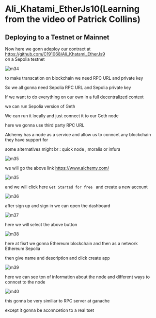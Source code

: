 # Ali_Khatami_EtherJs10(Learning from the video of Patrick Collins)

## Deploying to a Testnet or Mainnet

Now here we gonn adeploy our contract at https://github.com/C191068/Ali_Khatami_EtherJs9 <br>
on a Sepolia testnet <br>


![m34](https://github.com/C191068/Ali_Khatami_EtherJs10/assets/89090776/639b537f-fe1c-4358-a267-1f4b30218a9b)

to make transcation on blockchain  we need RPC URL and private key <br>

So we all gonna need Sepolia RPC URL and Sepolia private key <br>


If we want to do everything on our own in a full decentralized context  <br>

we can run Sepolia version of Geth <br>

We can run it locally and just connect it to our Geth node <br>

here we gonna use third party RPC URL <br>

Alchemy has a node as a service and allow us to conncet any blockchain they have support for <br>

some alternatives might br :
quick node , moralis or infura <br>


![m35](https://github.com/C191068/Ali_Khatami_EtherJs10/assets/89090776/8a3aec8b-3ad8-42bc-9c6d-6a8ca63dd0f7)

we will go the above link https://www.alchemy.com/ <br>


![m35](https://github.com/C191068/Ali_Khatami_EtherJs10/assets/89090776/11c6532b-a709-482e-9c5a-a2312191aae8)

and we will click here ```Get Started for free ``` and create a new account  <br>


![m36](https://github.com/C191068/Ali_Khatami_EtherJs10/assets/89090776/e3a408b3-96eb-42e6-b392-9a3ea99f5f71)

after sign up and sign in we can open the dashboard <br>

![m37](https://github.com/C191068/Ali_Khatami_EtherJs10/assets/89090776/78d30f37-98b7-4939-826f-ca2195b96824)

here we will select the above button <br>

![m38](https://github.com/C191068/Ali_Khatami_EtherJs10/assets/89090776/e45b79b5-3a4c-43eb-a7b6-35f75da219b1)

here at fisrt we gonna Ethereum blockchain and then as a network Ethereum Sepolia <br>

then give name and description and click create app <br>

![m39](https://github.com/C191068/Ali_Khatami_EtherJs10/assets/89090776/a32bde4c-03d4-45fa-b144-c27f59972226)

here we can see ton of information about the node and different ways to conncet to the node <br>


![m40](https://github.com/C191068/Ali_Khatami_EtherJs10/assets/89090776/81f667f1-1b5b-4f37-8368-ab6738a1220a)

this gonna be very similiar to RPC server at ganache <br>



except it gonna be aconncetion to a real tset












